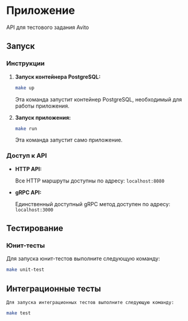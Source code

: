 # Приложение

API для тестового задания Avito
## Запуск

### Инструкции

1.  **Запуск контейнера PostgreSQL:**

    ```bash
    make up
    ```

    Эта команда запустит контейнер PostgreSQL, необходимый для работы приложения.

2.  **Запуск приложения:**

    ```bash
    make run
    ```

    Эта команда запустит само приложение.

### Доступ к API

* **HTTP API:**

    Все HTTP маршруты доступны по адресу: `localhost:8080`

* **gRPC API:**

    Единственный доступный gRPC метод доступен по адресу: `localhost:3000`

## Тестирование

### Юнит-тесты

Для запуска юнит-тестов выполните следующую команду:

```bash
make unit-test
 ```

## Интеграционные тесты
    Для запуска интеграционных тестов выполните следующую команду:
```bash
make test
```
